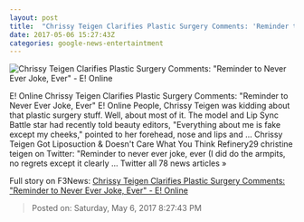 ```yaml
---
layout: post
title:  "Chrissy Teigen Clarifies Plastic Surgery Comments: 'Reminder to Never Ever Joke, Ever' - E! Online"
date: 2017-05-06 15:27:43Z
categories: google-news-entertaintment
---
```


![Chrissy Teigen Clarifies Plastic Surgery Comments: "Reminder to Never Ever Joke, Ever" - E! Online](http://akns-images.eonline.com/eol_images/Entire_Site/2017326/rs_600x600-170426103740-600.chrissy-teigen.cm.42617.jpg?downsize=450:*&crop=450:350;left,top)

E! Online Chrissy Teigen Clarifies Plastic Surgery Comments: "Reminder to Never Ever Joke, Ever" E! Online People, Chrissy Teigen was kidding about that plastic surgery stuff. Well, about most of it. The model and Lip Sync Battle star had recently told beauty editors, "Everything about me is fake except my cheeks," pointed to her forehead, nose and lips and ... Chrissy Teigen Got Liposuction & Doesn't Care What You Think Refinery29 christine teigen on Twitter: "Reminder to never ever joke, ever (I did do the armpits, no regrets except it clearly ... Twitter all 78 news articles »


Full story on F3News: [Chrissy Teigen Clarifies Plastic Surgery Comments: "Reminder to Never Ever Joke, Ever" - E! Online](http://www.f3nws.com/n/pdgafB)

> Posted on: Saturday, May 6, 2017 8:27:43 PM
